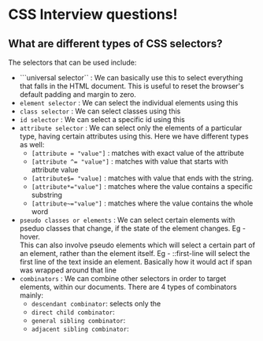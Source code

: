 # CSS Interview questions!

## What are different types of CSS selectors? 

The selectors that can be used include: <br> 
- ```universal selector`` : We can basically use this to select everything that falls in the HTML document. This is useful to reset the browser's default padding and margin to zero. <br>
- ```element selector``` : We can select the individual elements using this <br>
- ```class selector``` : We can select classes using this <br>
- ```id selector``` : We can select a specific id using this
- ```attribute selector``` : We can select only the elements of a particular type, having certain attributes using this. Here we have different types as well: 
    - ```[attribute = "value"]``` : matches with exact value of the attribute <br> 
    - ```[attribute ^= "value"]``` : matches with value that starts with attribute value <br>
    - ```[attribute$= "value]``` : matches with value that ends with the string. <br> 
    - ```[attribute*="value"]``` : matches where the value contains a specific substring <br>
    - ```[attribute~="value"]``` : matches where the value contains the whole word <br>
- ```pseudo classes or elements``` : We can select certain elements with pseduo classes that change, if the state of the element changes. Eg - hover. <br>
This can also involve pseudo elements which will select a certain part of an element, rather than the element itself. Eg - ::first-line will select the first line of the text inside an element. Basically how it would act if span was wrapped around that line <br>
- ```combinators``` : We can combine other selectors in order to target elements, within our documents. There are 4 types of combinators mainly: 
    - ```descendant combinator```: selects only the 
    - ```direct child combinator```: 
    - ```general sibling combinator```: 
    - ```adjacent sibling combinator```: 


